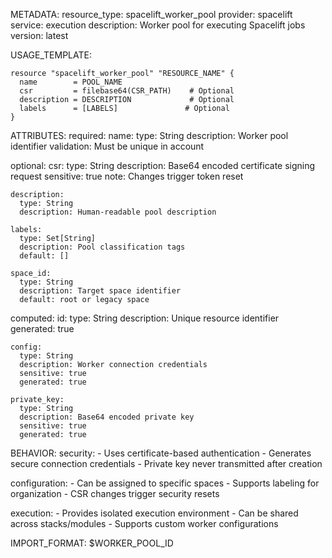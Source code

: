 METADATA:
  resource_type: spacelift_worker_pool
  provider: spacelift
  service: execution
  description: Worker pool for executing Spacelift jobs
  version: latest

USAGE_TEMPLATE:
```hcl
resource "spacelift_worker_pool" "RESOURCE_NAME" {
  name        = POOL_NAME
  csr         = filebase64(CSR_PATH)    # Optional
  description = DESCRIPTION             # Optional
  labels      = [LABELS]               # Optional
}
```

ATTRIBUTES:
  required:
    name:
      type: String
      description: Worker pool identifier
      validation: Must be unique in account

  optional:
    csr:
      type: String
      description: Base64 encoded certificate signing request
      sensitive: true
      note: Changes trigger token reset
      
    description:
      type: String
      description: Human-readable pool description
      
    labels:
      type: Set[String]
      description: Pool classification tags
      default: []
      
    space_id:
      type: String
      description: Target space identifier
      default: root or legacy space

  computed:
    id:
      type: String
      description: Unique resource identifier
      generated: true
      
    config:
      type: String
      description: Worker connection credentials
      sensitive: true
      generated: true
      
    private_key:
      type: String
      description: Base64 encoded private key
      sensitive: true
      generated: true

BEHAVIOR:
  security:
    - Uses certificate-based authentication
    - Generates secure connection credentials
    - Private key never transmitted after creation
    
  configuration:
    - Can be assigned to specific spaces
    - Supports labeling for organization
    - CSR changes trigger security resets
    
  execution:
    - Provides isolated execution environment
    - Can be shared across stacks/modules
    - Supports custom worker configurations

IMPORT_FORMAT: $WORKER_POOL_ID